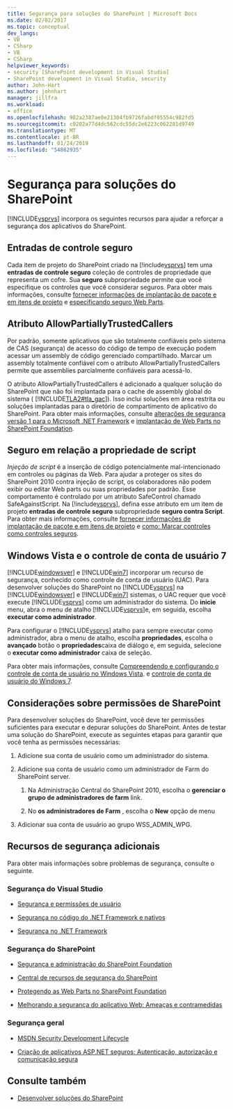 ```yaml
---
title: Segurança para soluções do SharePoint | Microsoft Docs
ms.date: 02/02/2017
ms.topic: conceptual
dev_langs:
- VB
- CSharp
- VB
- CSharp
helpviewer_keywords:
- security [SharePoint development in Visual Studio]
- SharePoint development in Visual Studio, security
author: John-Hart
ms.author: johnhart
manager: jillfra
ms.workload:
- office
ms.openlocfilehash: 982a2387ae0e21304fb9726fabdf05554c982fd5
ms.sourcegitcommit: c0202a77d4dc562cdc55dc2e6223c062281d9749
ms.translationtype: MT
ms.contentlocale: pt-BR
ms.lasthandoff: 01/24/2019
ms.locfileid: "54862935"
---
```

# <a name="security-for-sharepoint-solutions"></a>Segurança para soluções do SharePoint
  [!INCLUDE[vsprvs](../sharepoint/includes/vsprvs-md.md)] incorpora os seguintes recursos para ajudar a reforçar a segurança dos aplicativos do SharePoint.

## <a name="safe-control-entries"></a>Entradas de controle seguro
 Cada item de projeto do SharePoint criado na [!include[vsprvs](../sharepoint/includes/vsprvs-md.md)] tem uma **entradas de controle seguro** coleção de controles de propriedade que representa um cofre. Sua **seguro** subpropriedade permite que você especifique os controles que você considerar seguros. Para obter mais informações, consulte [fornecer informações de implantação de pacote e em itens de projeto](../sharepoint/providing-packaging-and-deployment-information-in-project-items.md) e [especificando seguro Web Parts](http://go.microsoft.com/fwlink/?LinkId=177521).

## <a name="allowpartiallytrustedcallers-attribute"></a>Atributo AllowPartiallyTrustedCallers
 Por padrão, somente aplicativos que são totalmente confiáveis pelo sistema de CAS (segurança) de acesso do código de tempo de execução podem acessar um assembly de código gerenciado compartilhado. Marcar um assembly totalmente confiável com o atributo AllowPartiallyTrustedCallers permite que assemblies parcialmente confiáveis para acessá-lo.

 O atributo AllowPartiallyTrustedCallers é adicionado a qualquer solução do SharePoint que não foi implantada para o cache de assembly global do sistema ( [!INCLUDE[TLA2#tla_gac](../sharepoint/includes/tla2sharptla-gac-md.md)]). Isso inclui soluções em área restrita ou soluções implantadas para o diretório de compartimento de aplicativo do SharePoint. Para obter mais informações, consulte [alterações de segurança versão 1 para o Microsoft .NET Framework](http://go.microsoft.com/fwlink/?LinkId=177515) e [implantação de Web Parts no SharePoint Foundation](http://go.microsoft.com/fwlink/?LinkId=177509).

## <a name="safe-against-script-property"></a>Seguro em relação a propriedade de script
 *Injeção de script* é a inserção de código potencialmente mal-intencionado em controles ou páginas da Web. Para ajudar a proteger os sites do SharePoint 2010 contra injeção de script, os colaboradores não podem exibir ou editar Web parts ou suas propriedades por padrão. Esse comportamento é controlado por um atributo SafeControl chamado SafeAgainstScript. Na [!include[vsprvs](../sharepoint/includes/vsprvs-md.md)], defina esse atributo em um item de projeto **entradas de controle seguro** subpropriedade **seguro contra Script**. Para obter mais informações, consulte [fornecer informações de implantação de pacote e em itens de projeto](../sharepoint/providing-packaging-and-deployment-information-in-project-items.md) e [como: Marcar controles como controles seguros](../sharepoint/how-to-mark-controls-as-safe-controls.md).

## <a name="vista-and-windows-7-user-account-control"></a>Windows Vista e o controle de conta de usuário 7
 [!INCLUDE[windowsver](../sharepoint/includes/windowsver-md.md)] e [!INCLUDE[win7](../sharepoint/includes/win7-md.md)] incorporar um recurso de segurança, conhecido como controle de conta de usuário (UAC). Para desenvolver soluções do SharePoint no [!INCLUDE[vsprvs](../sharepoint/includes/vsprvs-md.md)] na [!INCLUDE[windowsver](../sharepoint/includes/windowsver-md.md)] e [!INCLUDE[win7](../sharepoint/includes/win7-md.md)] sistemas, o UAC requer que você execute [!INCLUDE[vsprvs](../sharepoint/includes/vsprvs-md.md)] como um administrador do sistema. Do **inicie** menu, abra o menu de atalho [!INCLUDE[vsprvs](../sharepoint/includes/vsprvs-md.md)]e, em seguida, escolha **executar como administrador**.

 Para configurar o [!INCLUDE[vsprvs](../sharepoint/includes/vsprvs-md.md)] atalho para sempre executar como administrador, abra o menu de atalho, escolha **propriedades**, escolha o **avançado** botão o **propriedades**caixa de diálogo e, em seguida, selecione o **executar como administrador** caixa de seleção.

 Para obter mais informações, consulte [Compreendendo e configurando o controle de conta de usuário no Windows Vista](http://go.microsoft.com/fwlink/?LinkID=156476). e [controle de conta de usuário do Windows 7](http://go.microsoft.com/fwlink/?LinkId=177523).

## <a name="sharepoint-permissions-considerations"></a>Considerações sobre permissões de SharePoint
 Para desenvolver soluções do SharePoint, você deve ter permissões suficientes para executar e depurar soluções do SharePoint. Antes de testar uma solução do SharePoint, execute as seguintes etapas para garantir que você tenha as permissões necessárias:

1.  Adicione sua conta de usuário como um administrador do sistema.

2.  Adicione sua conta de usuário como um administrador de Farm do SharePoint server.

    1.  Na Administração Central do SharePoint 2010, escolha o **gerenciar o grupo de administradores de farm** link.

    2.  No **os administradores de Farm** , escolha o **New** opção de menu

3.  Adicionar sua conta de usuário ao grupo WSS_ADMIN_WPG.

## <a name="additional-security-resources"></a>Recursos de segurança adicionais
 Para obter mais informações sobre problemas de segurança, consulte o seguinte.

### <a name="visual-studio-security"></a>Segurança do Visual Studio

-   [Segurança e permissões de usuário](http://go.microsoft.com/fwlink/?LinkId=177503)

-   [Segurança no código do .NET Framework e nativos](http://go.microsoft.com/fwlink/?LinkId=177504)

-   [Segurança no .NET Framework](http://go.microsoft.com/fwlink/?LinkId=177502)

### <a name="sharepoint-security"></a>Segurança do SharePoint

-   [Segurança e administração do SharePoint Foundation](http://go.microsoft.com/fwlink/?LinkId=177501)

-   [Central de recursos de segurança do SharePoint](http://go.microsoft.com/fwlink/?LinkId=177498)

-   [Protegendo as Web Parts no SharePoint Foundation](http://go.microsoft.com/fwlink/?LinkId=177511)

-   [Melhorando a segurança do aplicativo Web: Ameaças e contramedidas](http://go.microsoft.com/fwlink/?LinkID=140080)

### <a name="general-security"></a>Segurança geral

-   [MSDN Security Development Lifecycle](http://go.microsoft.com/fwlink/?LinkID=147149)

-   [Criação de aplicativos ASP.NET seguros: Autenticação, autorização e comunicação segura](http://go.microsoft.com/fwlink/?LinkId=177494)

## <a name="see-also"></a>Consulte também

- [Desenvolver soluções do SharePoint](../sharepoint/developing-sharepoint-solutions.md)